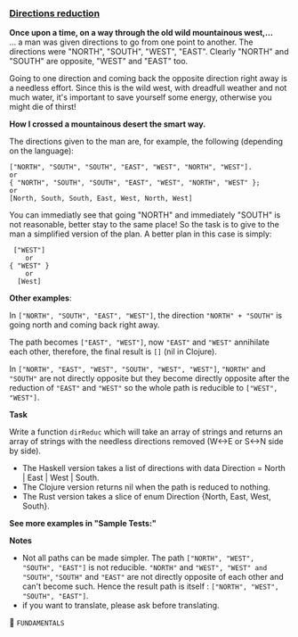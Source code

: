 ### [Directions reduction](https://www.codewars.com/kata/550f22f4d758534c1100025a/javascript)  

**Once upon a time, on a way through the old wild mountainous west,…**  
… a man was given directions to go from one point to another. The directions were "NORTH", "SOUTH", "WEST", "EAST". Clearly "NORTH" and "SOUTH" are opposite, "WEST" and "EAST" too.

Going to one direction and coming back the opposite direction right away is a needless effort. Since this is the wild west, with dreadfull weather and not much water, it's important to save yourself some energy, otherwise you might die of thirst!  

**How I crossed a mountainous desert the smart way.**  

The directions given to the man are, for example, the following (depending on the language):

```
["NORTH", "SOUTH", "SOUTH", "EAST", "WEST", "NORTH", "WEST"].
or
{ "NORTH", "SOUTH", "SOUTH", "EAST", "WEST", "NORTH", "WEST" };
or
[North, South, South, East, West, North, West]
```
You can immediatly see that going "NORTH" and immediately "SOUTH" is not reasonable, better stay to the same place! So the task is to give to the man a simplified version of the plan. A better plan in this case is simply:

```
 ["WEST"]
    or
{ "WEST" }
    or
  [West]
```
**Other examples**:  

In `["NORTH", "SOUTH", "EAST", "WEST"]`, the direction `"NORTH" + "SOUTH"` is going north and coming back right away.

The path becomes `["EAST", "WEST"]`, now `"EAST"` and `"WEST"` annihilate each other, therefore, the final result is `[]` (nil in Clojure).

In `["NORTH", "EAST", "WEST", "SOUTH", "WEST", "WEST"]`, `"NORTH"` and `"SOUTH"` are not directly opposite but they become directly opposite after the reduction of `"EAST"` and `"WEST"` so the whole path is reducible to `["WEST", "WEST"]`.

**Task**  

Write a function `dirReduc` which will take an array of strings and returns an array of strings with the needless directions removed (W<->E or S<->N side by side).

- The Haskell version takes a list of directions with data Direction = North | East | West | South.
- The Clojure version returns nil when the path is reduced to nothing.
- The Rust version takes a slice of enum Direction {North, East, West, South}.  

**See more examples in "Sample Tests:"**  

**Notes**  

- Not all paths can be made simpler. The path `["NORTH", "WEST", "SOUTH", "EAST"]` is not reducible. `"NORTH"` and `"WEST", "WEST" and "SOUTH"`, `"SOUTH"` and `"EAST"` are not directly opposite of each other and can't become such. Hence the result path is itself : `["NORTH", "WEST", "SOUTH", "EAST"]`.
- if you want to translate, please ask before translating.  


:paperclip: `FUNDAMENTALS`